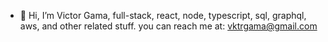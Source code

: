 - 👋 Hi, I’m Victor Gama,
    full-stack, react, node, typescript, sql, graphql, aws, and other related stuff.
    you can reach me at: vktrgama@gmail.com

<!---
vktrgama/vktrgama is a ✨ special ✨ repository because its `README.md` (this file) appears on your GitHub profile.
You can click the Preview link to take a look at your changes.
--->
